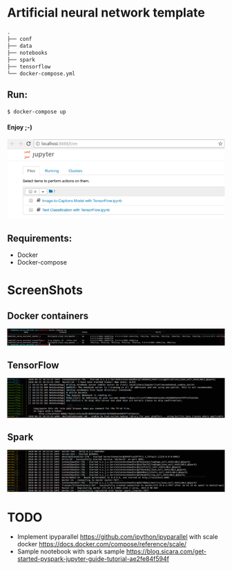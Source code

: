 # Artificial neural network template


```
.
├── conf
├── data
├── notebooks
├── spark
├── tensorflow
└── docker-compose.yml
```

## Run:

```sh
$ docker-compose up
```

#### Enjoy ;-)

![nooteboks](./images/enjoy.png)

## Requirements:

* Docker
* Docker-compose

# ScreenShots

## Docker containers

![Docker containers](./images/containers.png)

## TensorFlow

![TensoFlow](./images/TensorFlow.png)

## Spark

![Spark](./images/spark.png)

# TODO

* Implement ipyparallel https://github.com/ipython/ipyparallel with scale docker https://docs.docker.com/compose/reference/scale/
* Sample nootebook with spark sample https://blog.sicara.com/get-started-pyspark-jupyter-guide-tutorial-ae2fe84f594f
